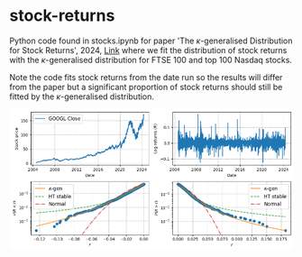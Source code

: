# stock-returns

Python code found in stocks.ipynb for paper 'The $\kappa$-generalised Distribution for Stock Returns', 2024, [Link](https://arxiv.org/abs/2405.09929) where we fit the distribution of stock returns with the $\kappa$-generalised distribution for FTSE 100 and top 100 Nasdaq stocks.

Note the code fits stock returns from the date run so the results will differ from the paper but a significant proportion of stock returns should still be fitted by the $\kappa$-generalised distribution.

![Pic](https://github.com/saf92/stock-returns/blob/main/plots/GOOGL.png)
